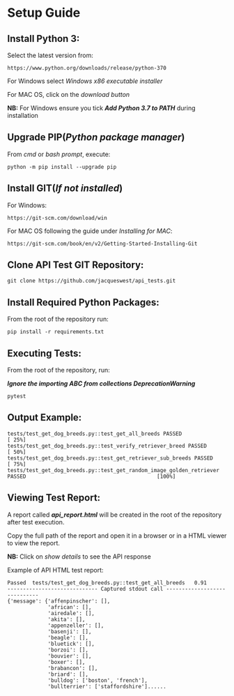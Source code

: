 # Setup Guide

## Install Python 3:
Select the latest version from:
    
    
    https://www.python.org/downloads/release/python-370
    
For Windows select _Windows x86 executable installer_

For MAC OS, click on the _download button_
    
**NB:** For Windows ensure you tick **_Add Python 3.7 to PATH_** during installation


## Upgrade PIP(_Python package manager_)
From _cmd_ or _bash prompt_, execute:

    python -m pip install --upgrade pip
    

## Install GIT(_If not installed_)
For Windows:
    
    https://git-scm.com/download/win
    
For MAC OS following the guide under _Installing for MAC_:
    
    https://git-scm.com/book/en/v2/Getting-Started-Installing-Git
    

## Clone API Test GIT Repository:    
    git clone https://github.com/jacqueswest/api_tests.git
    
## Install Required Python Packages:
From the root of the repository run:
 
    pip install -r requirements.txt
    
## Executing Tests:
From the root of the repository, run:

**_Ignore the importing ABC from collections DeprecationWarning_**

    pytest

## Output Example:
    tests/test_get_dog_breeds.py::test_get_all_breeds PASSED                                                             [ 25%]
    tests/test_get_dog_breeds.py::test_verify_retriever_breed PASSED                                                     [ 50%]
    tests/test_get_dog_breeds.py::test_get_retriever_sub_breeds PASSED                                                   [ 75%]
    tests/test_get_dog_breeds.py::test_get_random_image_golden_retriever PASSED                                          [100%]

## Viewing Test Report:            
  A report called **_api_report.html_** will be created in the root of the repository after test execution.
  
  Copy the full path of the report and open it in a browser or in a HTML viewer to view the report.
  
  **NB:** Click on _show details_ to see the API response
  
  Example of API HTML test report:
  
    Passed	tests/test_get_dog_breeds.py::test_get_all_breeds	0.91	
    ----------------------------- Captured stdout call -----------------------------
    {'message': {'affenpinscher': [],
                 'african': [],
                 'airedale': [],
                 'akita': [],
                 'appenzeller': [],
                 'basenji': [],
                 'beagle': [],
                 'bluetick': [],
                 'borzoi': [],
                 'bouvier': [],
                 'boxer': [],
                 'brabancon': [],
                 'briard': [],
                 'bulldog': ['boston', 'french'],
                 'bullterrier': ['staffordshire']......
        
